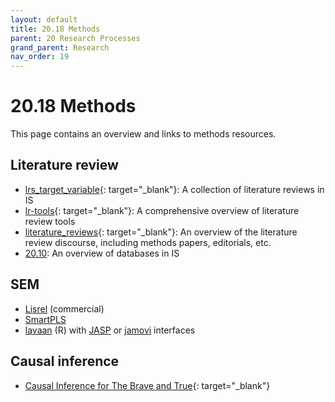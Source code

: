 ```yaml
---
layout: default
title: 20.18 Methods
parent: 20 Research Processes
grand_parent: Research
nav_order: 19
---
```


# 20.18 Methods

This page contains an overview and links to methods resources.

## Literature review

- [lrs_target_variable](https://github.com/digital-work-lab/lrs_target_variable){: target="_blank"}: A collection of literature reviews in IS
- [lr-tools](https://github.com/digital-work-lab/lr_tools){: target="_blank"}: A comprehensive overview of literature review tools
- [literature_reviews](https://github.com/digital-work-lab/literature_reviews){: target="_blank"}: An overview of the literature review discourse, including methods papers, editorials, etc.
- [20.10](20.10.literature-review.html): An overview of databases in IS

## SEM

- [Lisrel](https://ssilive.com/license/lisrel) (commercial)
- [SmartPLS](https://smartpls.com/)
- [lavaan](https://lavaan.ugent.be/tutorial/) (R) with [JASP](https://jasp-stats.org/2018/07/03/how-to-perform-structural-equation-modeling-in-jasp/) or [jamovi](https://www.jamovi.org/) interfaces

## Causal inference

- [Causal Inference for The Brave and True](https://matheusfacure.github.io/python-causality-handbook/landing-page.html){: target="_blank"}
